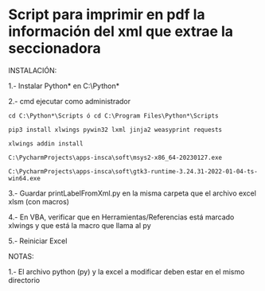 # Script para imprimir en pdf la información del xml que extrae la seccionadora

INSTALACIÓN:

1.- Instalar Python* en C:\Python*

2.- cmd ejecutar como administrador

    cd C:\Python*\Scripts ó cd C:\Program Files\Python*\Scripts

    pip3 install xlwings pywin32 lxml jinja2 weasyprint requests

    xlwings addin install

    C:\PycharmProjects\apps-insca\soft\msys2-x86_64-20230127.exe

    C:\PycharmProjects\apps-insca\soft\gtk3-runtime-3.24.31-2022-01-04-ts-win64.exe

3.- Guardar printLabelFromXml.py en la misma carpeta que el archivo excel xlsm (con macros)

4.- En VBA, verificar que en Herramientas/Referencias está marcado xlwings y que está la macro que llama al py

5.- Reiniciar Excel

NOTAS:

1.- El archivo python (py) y la excel a modificar deben estar en el mismo directorio
